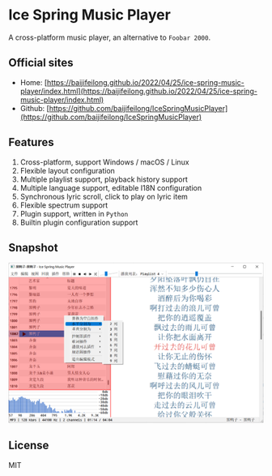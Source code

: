 # Ice Spring Music Player

A cross-platform music player, an alternative to `Foobar 2000`.

## Official sites

- Home: [https://baijifeilong.github.io/2022/04/25/ice-spring-music-player/index.html](https://baijifeilong.github.io/2022/04/25/ice-spring-music-player/index.html)
- Github: [https://github.com/baijifeilong/IceSpringMusicPlayer](https://github.com/baijifeilong/IceSpringMusicPlayer)

## Features

1. Cross-platform, support Windows / macOS / Linux
2. Flexible layout configuration
3. Multiple playlist support, playback history support
4. Multiple language support, editable I18N configuration
5. Synchronous lyric scroll, click to play on lyric item
6. Flexible spectrum support
7. Plugin support, written in `Python`
8. Builtin plugin configuration support

## Snapshot

![IceSpringMusicPlayer](https://raw.githubusercontent.com/baijifeilong/resources/master/resume/icespring2022.png)

## License

MIT
